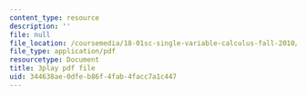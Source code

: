 ```yaml
---
content_type: resource
description: ''
file: null
file_location: /coursemedia/18-01sc-single-variable-calculus-fall-2010/344638ae0dfeb86f4fab4facc7a1c447_MK_0QHbUnIA.pdf
file_type: application/pdf
resourcetype: Document
title: 3play pdf file
uid: 344638ae-0dfe-b86f-4fab-4facc7a1c447
---
```

